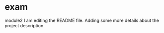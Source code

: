 # exam
module2
I am editing the README file. Adding some more details about the project description.
